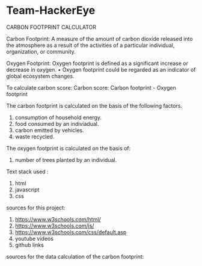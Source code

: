 # Team-HackerEye
CARBON FOOTPRINT CALCULATOR

 Carbon Footprint: A measure of
the amount of carbon dioxide
released into the atmosphere
as a result of the activities of a
particular individual,
organization, or community.

Oxygen Footprint: Oxygen
footprint is defined as a
significant increase or
decrease in oxygen. • Oxygen
footprint could be regarded as
an indicator of global
ecosystem changes.

To calculate carbon score: 
Carbon score: Carbon footprint - Oxygen footprint

The carbon footprint is calculated on the basis of the following factors. 
1. consumption of household energy.
2. food consumed by an indiviadual.
3. carbon emitted by vehicles.
4. waste recycled.

The oxygen footprint is calculated on the basis of:
1. number of trees planted by an individual.

Text stack used :
1. html
2. javascript
3. css

sources for this project: 
1. https://www.w3schools.com/html/
2. https://www.w3schools.com/js/
3. https://www.w3schools.com/css/default.asp
4. youtube videos 
5. github links 

sources for the data calculation of the carbon footprint:
